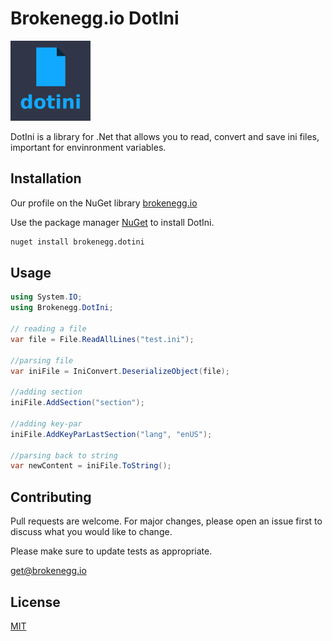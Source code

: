 # Brokenegg.io DotIni

<img src="https://raw.githubusercontent.com/brokenegg-io/Brokenegg.DotIni/master/dotini.png" alt="drawing" width="128"/>

DotIni is a library for .Net that allows you to read, convert and save ini files, important for envinronment variables.

## Installation

Our profile on the NuGet library [brokenegg.io](https://www.nuget.org/profiles/brokenegg.io)

Use the package manager [NuGet](https://www.nuget.org/) to install DotIni.

```bash
nuget install brokenegg.dotini
```

## Usage

```csharp
using System.IO;
using Brokenegg.DotIni;

// reading a file
var file = File.ReadAllLines("test.ini");

//parsing file
var iniFile = IniConvert.DeserializeObject(file);

//adding section
iniFile.AddSection("section");

//adding key-par
iniFile.AddKeyParLastSection("lang", "enUS");

//parsing back to string
var newContent = iniFile.ToString();

```

## Contributing
Pull requests are welcome. For major changes, please open an issue first to discuss what you would like to change.

Please make sure to update tests as appropriate.

[get@brokenegg.io](mailto:get@brokenegg.io)

## License
[MIT](https://choosealicense.com/licenses/mit/)
